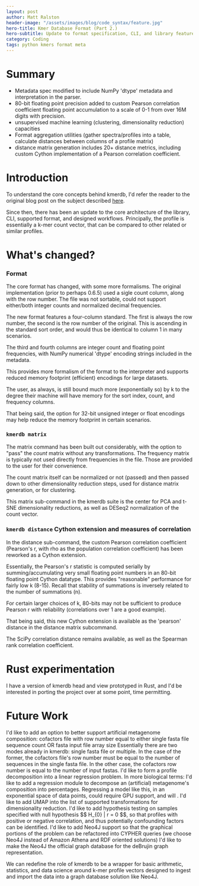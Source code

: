 ```yaml
---
layout: post
author: Matt Ralston
header-image: "/assets/images/blog/code_syntax/feature.jpg"
hero-title: Kmer Database Format (Part 2.)
hero-subtitle: Update to format specification, CLI, and library features/architecture
category: Coding
tags: python kmers format meta
---
```


# Summary

* Metadata spec modified to include NumPy 'dtype' metadata and interpretation in the parser.
* 80-bit floating point precision added to custom Pearson correlation coefficient floating point accumulation to a scale of 0-1 from over 16M digits with precision.
* unsupervised machine learning (clustering, dimensionality reduction) capacities 
* Format aggregation utilities (gather spectra/profiles into a table, calculate distances between columns of a profile matrix)
* distance matrix generation includes 20+ distance metrics, including custom Cython implementation of a Pearson correlation coefficient.


# Introduction

To understand the core concepts behind kmerdb, I'd refer the reader to the original blog post on the subject described [here](https://matthewralston.github.io/coding/2019/08/26/kmer-database-format-part-1/).

Since then, there has been an update to the core architecture of the library, CLI, supported format, and designed workflows. Principally, the profile is essentially a k-mer count vector, that can be compared to other related or similar profiles.


# What's changed?


### Format

The core format has changed, with some more formalisms. The original implementation (prior to perhaps 0.6.5) used a sigle count column, along with the row number. The file was not sortable, could not support either/both integer counts and normalized decimal frequencies.

The new format features a four-column standard. The first is always the row number, the second is the row number of the original. This is ascending in the standard sort order, and would thus be identical to column 1 in many scenarios.

The third and fourth columns are integer count and floating point frequencies, with NumPy numerical 'dtype' encoding strings included in the metadata.

This provides more formalism of the format to the interpreter and supports reduced memory footprint (efficient) encodings for large datasets.

The user, as always, is still bound much more (exponentially so) by k to the degree their machine will have memory for the sort index, count, and frequency columns.

That being said, the option for 32-bit unsigned integer or float encodings may help reduce the memory footprint in certain scenarios.

### `kmerdb matrix`

The matrix command has been built out considerably, with the option to "pass" the *count* matrix without any transformations. The frequency matrix is typically not used directly from frequencies in the file. Those are provided to the user for their convenience.

The count matrix itself can be normalized or not (passed) and then passed down to other dimensionality reduction steps, used for distance matrix generation, or for clustering.

This matrix sub-command in the kmerdb suite is the center for PCA and t-SNE dimensionality reductions, as well as DESeq2 normalization of the count vector.


### `kmerdb distance` Cython extension and measures of correlation

In the distance sub-command, the custom Pearson correlation coefficient (Pearson's r, with rho as the population correlation coefficient) has been reworked as a Cython extension.

Essentially, the Pearson's r statistic is computed serially by summing/accumulating very small floating point numbers in an 80-bit floating point Cython datatype.
This provides "reasonable" performance for fairly low k (8-15). Recall that stability of summations is inversely related to the number of summations (n).

For certain larger choices of k, 80-bits may not be sufficient to produce Pearson r with reliability (correlations over 1 are a good example).

That being said, this new Cython extension is available as the 'pearson' distance in the distance matrix subcommand. 

The SciPy correlation distance remains available, as well as the Spearman rank correlation coefficient.




# Rust experimentation

I have a version of kmerdb head and view prototyped in Rust, and I'd be interested in porting the project over at some point, time permitting.



# Future Work


I'd like to add an option to better support artificial metagenome composition: cofactors file with row number equal to either single fasta file sequence count OR fasta input file array size
Essentially there are two modes already in kmerdb: single fasta file or multiple. In the case of the former, the cofactors file's row number must be equal to the number of sequences in the single fasta file.
In the other case, the cofactors row number is equal to the number of input fastas.
I'd like to form a profile decomposition into a linear regression problem. In more biological terms:
I'd like to add a regression module to decompose an (artificial) metagenome's composition into percentages. Regressing a model like this, in an exponential space of data points, could require GPU support, and will .
I'd like to add UMAP into the list of supported transformations for dimensionality reduction.
I'd like to add hypothesis testing on samples specified with null hypothesis \$$ H_{0} | r = 0 $$, so that profiles with positive or negative correlation, and thus potentially confounding factors can be identified.
I'd like to add Neo4J support so that the graphical portions of the problem can be refactored into CYPHER queries (we choose Neo4J instead of Amazon Athena and RDF oriented solutions)
I'd like to make the Neo4J the official graph database for the deBrujin graph representation.


We can redefine the role of kmerdb to be a wrapper for basic arithmetic, statistics, and data science around k-mer profile vectors designed to ingest and import the data into a graph database solution like Neo4J.


